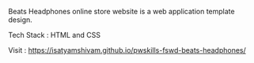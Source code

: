 Beats Headphones online store website is a web application template design.

Tech Stack : HTML and CSS

Visit : https://isatyamshivam.github.io/pwskills-fswd-beats-headphones/
